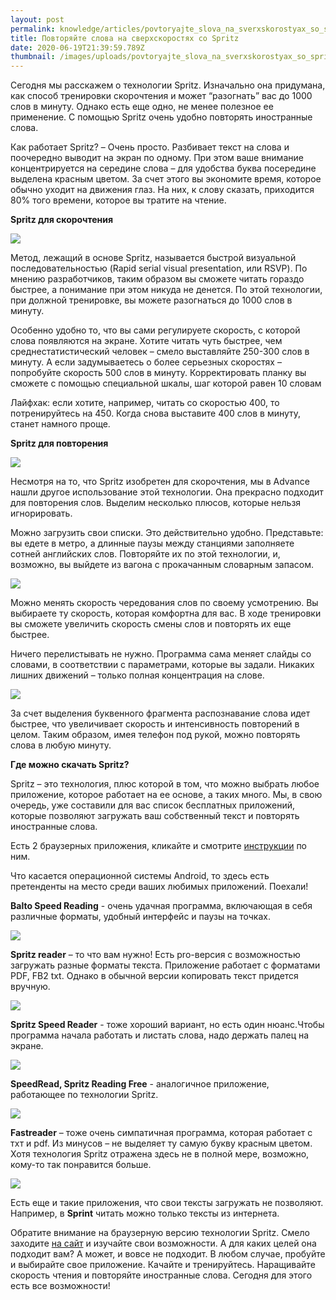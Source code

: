 ```yaml
---
layout: post
permalink: knowledge/articles/povtoryajte_slova_na_sverxskorostyax_so_spritz/index.html
title: Повторяйте слова на сверхскоростях со Spritz
date: 2020-06-19T21:39:59.789Z
thumbnail: /images/uploads/povtoryajte_slova_na_sverxskorostyax_so_spritz-01.jpg
---
```

Сегодня мы расскажем о технологии Spritz. Изначально она придумана, как способ тренировки скорочтения и может “разогнать” вас до 1000 слов в минуту. Однако есть еще одно, не менее полезное ее применение. С помощью Spritz очень удобно повторять иностранные слова.

Как работает Spritz? – Очень просто. Разбивает текст на слова и поочередно выводит на экран по одному. При этом ваше внимание концентрируется на середине слова – для удобства буква посередине выделена красным цветом. За счет этого вы экономите время, которое обычно уходит на движения глаз. На них, к слову сказать, приходится 80% того времени, которое вы тратите на чтение.

**Spritz для скорочтения**

![](/images/uploads/povtoryajte_slova_na_sverxskorostyax_so_spritz-02.jpg)

Метод, лежащий в основе Spritz, называется быстрой визуальной последовательностью (Rapid serial visual presentation, или RSVP). По мнению разработчиков, таким образом вы сможете читать гораздо быстрее, а понимание при этом никуда не денется. По этой технологии, при должной тренировке, вы можете разогнаться до 1000 слов в минуту.

Особенно удобно то, что вы сами регулируете скорость, с которой слова появляются на экране. Хотите читать чуть быстрее, чем среднестатистический человек – смело выставляйте 250-300 слов в минуту. А если задумываетесь о более серьезных скоростях – попробуйте скорость 500 слов в минуту. Корректировать планку вы сможете с помощью специальной шкалы, шаг которой равен 10 словам

Лайфхак: если хотите, например, читать со скоростью 400, то потренируйтесь на 450. Когда снова выставите 400 слов в минуту, станет намного проще.


**Spritz для повторения**

![](/images/uploads/povtoryajte_slova_na_sverxskorostyax_so_spritz-03.jpg)

Несмотря на то, что Spritz изобретен для скорочтения, мы в Advance нашли другое использование этой технологии. Она прекрасно подходит для повторения слов. Выделим несколько плюсов, которые нельзя игнорировать.

Можно загрузить свои списки. Это действительно удобно. Представьте: вы едете в метро, а длинные паузы между станциями заполняете сотней английских слов. Повторяйте их по этой технологии, и, возможно, вы выйдете из вагона с прокачанным словарным запасом.

![](/images/uploads/povtoryajte_slova_na_sverxskorostyax_so_spritz-04.jpg)

Можно менять скорость чередования слов по своему усмотрению. Вы выбираете ту скорость, которая комфортна для вас. В ходе тренировки вы сможете увеличить скорость смены слов и повторять их еще быстрее.

Ничего перелистывать не нужно. Программа сама меняет слайды со словами, в соответствии с параметрами, которые вы задали. Никаких лишних движений – только полная концентрация на слове.

![](/images/uploads/povtoryajte_slova_na_sverxskorostyax_so_spritz-05.jpg)

За счет выделения буквенного фрагмента распознавание слова идет быстрее, что увеличивает скорость и интенсивность повторений в целом. Таким образом, имея телефон под рукой, можно повторять слова в любую минуту.

**Где можно скачать Spritz?**

Spritz – это технология, плюс которой в том, что можно выбрать любое приложение, которое работает на ее основе, а таких много. Мы, в свою очередь, уже составили для вас список бесплатных приложений, которые позволяют загружать ваш собственный текст и повторять иностранные слова.

Есть 2 браузерных приложения, кликайте и смотрите [инструкции](https://drive.google.com/file/d/0BySjmHZ0j3LDb3FuYzU5X3FKWmc/view) по ним.

Что касается операционной системы Android, то здесь есть претенденты на место среди ваших любимых приложений. Поехали!

**Balto Speed Reading** - очень удачная программа, включающая в себя различные форматы, удобный интерфейс и паузы на точках.

![](/images/uploads/povtoryajte_slova_na_sverxskorostyax_so_spritz-06.jpg)

**Spritz reader** – то что вам нужно! Есть pro-версия с возможностью загружать разные форматы текста. Приложение работает с форматами PDF, FB2 txt. Однако в обычной версии копировать текст придется вручную.

![](/images/uploads/povtoryajte_slova_na_sverxskorostyax_so_spritz-07.jpg)

**Spritz Speed Reader** - тоже хороший вариант, но есть один нюанс.Чтобы программа начала работать и листать слова, надо держать палец на экране.

![](/images/uploads/povtoryajte_slova_na_sverxskorostyax_so_spritz-08.jpg)

**SpeedRead, Spritz Reading Free** - аналогичное приложение, работающее по технологии Spritz.

![](/images/uploads/povtoryajte_slova_na_sverxskorostyax_so_spritz-09.jpg)

**Fastreader** – тоже очень симпатичная программа, которая работает с тхт и pdf. Из минусов – не выделяет ту самую букву красным цветом. Хотя технология Spritz отражена здесь не в полной мере, возможно, кому-то так понравится больше.

![](/images/uploads/povtoryajte_slova_na_sverxskorostyax_so_spritz-10.jpg)

Есть еще и такие приложения, что свои тексты загружать не позволяют. Например, в **Sprint** читать можно только тексты из интернета.

Обратите внимание на браузерную версию технологии Spritz. Смело заходите [на сайт](https://spritzlet.com/) и изучайте свои возможности. А для каких целей она подходит вам? А может, и вовсе не подходит. В любом случае, пробуйте и выбирайте свое приложение. Качайте и тренируйтесь. Наращивайте скорость чтения и повторяйте иностранные слова. Сегодня для этого есть все возможности!